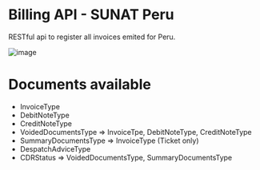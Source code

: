 # Billing API - SUNAT Peru

RESTful api to register all invoices emited for Peru.


![image](https://user-images.githubusercontent.com/15368343/201546978-d1fbf102-fbaa-4c1e-9939-8e6d7380856c.png)

# Documents available
- InvoiceType
- DebitNoteType
- CreditNoteType
- VoidedDocumentsType => InvoiceTpe, DebitNoteType, CreditNoteType
- SummaryDocumentsType => InvoiceType (Ticket only)
- DespatchAdviceType
- CDRStatus => VoidedDocumentsType, SummaryDocumentsType
